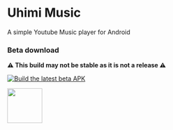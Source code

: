 # Uhimi Music

A simple Youtube Music player for Android

### Beta download

**⚠️ This build may not be stable as it is not a release ⚠️**

[![Build the latest beta APK](https://github.com/ilianoKokoro/uhimi-music/actions/workflows/build-release.yaml/badge.svg)](https://github.com/ilianoKokoro/uhimi-music/actions/workflows/build-release.yaml)

<a href="https://nightly.link/ilianoKokoro/uhimi-music/workflows/build-release.yaml/main/release-build.zip?h=eedd08dda56357eaba3122852be183718182da9a"><img src="https://i.postimg.cc/sxWv2J29/badge-github.png" height="80"></a>

